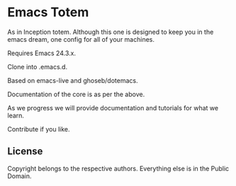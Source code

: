 # Emacs Totem #

As in Inception totem.  Although this one is designed to keep you in the
emacs dream, one config for all of your machines.

Requires Emacs 24.3.x.

Clone into .emacs.d.

Based on emacs-live and ghoseb/dotemacs.

Documentation of the core is as per the above.

As we progress we will provide documentation and tutorials for what we learn.

Contribute if you like.

## License ##
Copyright belongs to the respective authors. Everything else is in the
Public Domain.
